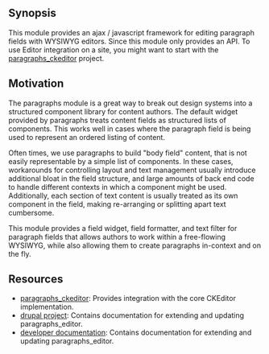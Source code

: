 ## Synopsis

This module provides an ajax / javascript framework for editing paragraph fields with WYSIWYG editors. Since this module only provides an API. To use Editor integration on a site, you might want to start with the [paragraphs_ckeditor](https://github.com/christophersmith262/paragraphs_ckeditor) project.

## Motivation

The paragraphs module is a great way to break out design systems into a structured component library for content authors. The default widget provided by paragraphs treats content fields as structured lists of components. This works well in cases where the paragraph field is being used to represent an ordered listing of content.

Often times, we use paragraphs to build "body field" content, that is not easily representable by a simple list of components. In these cases, workarounds for controlling layout and text management usually introduce additional bloat in the field structure, and large amounts of back end code to handle different contexts in which a component might be used. Additionally, each section of text content is usually treated as its own component in the field, making re-arranging or splitting apart text cumbersome.

This module provides a field widget, field formatter, and text filter for paragraph fields that allows authors to work within a free-flowing WYSIWYG, while also allowing them to create paragraphs in-context and on the fly.

## Resources

 * [paragraphs_ckeditor](): Provides integration with the core CKEditor
   implementation.
 * [drupal project](): Contains documentation for extending and
   updating paragraphs_editor.
 * [developer documentation](): Contains documentation for extending and
   updating paragraphs_editor.
